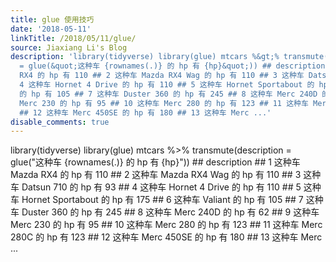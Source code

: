 ```yaml
---
title: glue 使用技巧
date: '2018-05-11'
linkTitle: /2018/05/11/glue/
source: Jiaxiang Li's Blog
description: 'library(tidyverse) library(glue) mtcars %&gt;% transmute(description
  = glue(&quot;这种车 {rownames(.)} 的 hp 有 {hp}&quot;)) ## description ## 1 这种车 Mazda
  RX4 的 hp 有 110 ## 2 这种车 Mazda RX4 Wag 的 hp 有 110 ## 3 这种车 Datsun 710 的 hp 有 93 ##
  4 这种车 Hornet 4 Drive 的 hp 有 110 ## 5 这种车 Hornet Sportabout 的 hp 有 175 ## 6 这种车 Valiant
  的 hp 有 105 ## 7 这种车 Duster 360 的 hp 有 245 ## 8 这种车 Merc 240D 的 hp 有 62 ## 9 这种车
  Merc 230 的 hp 有 95 ## 10 这种车 Merc 280 的 hp 有 123 ## 11 这种车 Merc 280C 的 hp 有 123
  ## 12 这种车 Merc 450SE 的 hp 有 180 ## 13 这种车 Merc ...'
disable_comments: true
---
```

library(tidyverse) library(glue) mtcars %&gt;% transmute(description = glue(&quot;这种车 {rownames(.)} 的 hp 有 {hp}&quot;)) ## description ## 1 这种车 Mazda RX4 的 hp 有 110 ## 2 这种车 Mazda RX4 Wag 的 hp 有 110 ## 3 这种车 Datsun 710 的 hp 有 93 ## 4 这种车 Hornet 4 Drive 的 hp 有 110 ## 5 这种车 Hornet Sportabout 的 hp 有 175 ## 6 这种车 Valiant 的 hp 有 105 ## 7 这种车 Duster 360 的 hp 有 245 ## 8 这种车 Merc 240D 的 hp 有 62 ## 9 这种车 Merc 230 的 hp 有 95 ## 10 这种车 Merc 280 的 hp 有 123 ## 11 这种车 Merc 280C 的 hp 有 123 ## 12 这种车 Merc 450SE 的 hp 有 180 ## 13 这种车 Merc ...